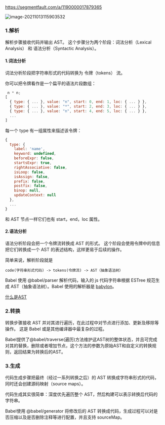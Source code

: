 https://segmentfault.com/a/1190000017879365

![image-20211013115903532](C:\Users\aaa\AppData\Roaming\Typora\typora-user-images\image-20211013115903532.png)

### 1.解析

解析步骤接收代码并输出 AST。 这个步骤分为两个阶段：词法分析（Lexical Analysis） 和 语法分析（Syntactic Analysis）。

#### 1.词法分析

词法分析阶段把字符串形式的代码转换为 令牌（tokens） 流。

你可以把令牌看作是一个扁平的语法片段数组：

```javascript
 n * n;
[
  { type: { ... }, value: "n", start: 0, end: 1, loc: { ... } },
  { type: { ... }, value: "*", start: 2, end: 3, loc: { ... } },
  { type: { ... }, value: "n", start: 4, end: 5, loc: { ... } },
  ...
]
```

每一个 type 有一组属性来描述该令牌：

```javascript
{
  type: {
    label: 'name',
    keyword: undefined,
    beforeExpr: false,
    startsExpr: true,
    rightAssociative: false,
    isLoop: false,
    isAssign: false,
    prefix: false,
    postfix: false,
    binop: null,
    updateContext: null
  },
  ...
}
```

和 AST 节点一样它们也有 start，end，loc 属性。

#### 2.语法分析

语法分析阶段会把一个令牌流转换成 AST 的形式。 这个阶段会使用令牌中的信息把它们转换成一个 AST 的表述结构，这样更易于后续的操作。

简单来说，解析阶段就是

```livescript
code(字符串形式代码) -> tokens(令牌流) -> AST（抽象语法树）
```

Babel 使用 @babel/parser 解析代码，输入的 js 代码字符串根据 ESTree 规范生成 AST（抽象语法树）。Babel 使用的解析器是 [babylon](https://link.segmentfault.com/?enc=IKCocblyHa%2FKjPSHvj%2Bd1A%3D%3D.os4k1umX2HHoTMQvrNcHx9J7nRNpHxTC3pr397f4E5H9S14yGRQQty3VrBNSBzKD)。

[什么是AST](https://segmentfault.com/a/1190000016231512)

### 2.转换

转换步骤接收 AST 并对其进行遍历，在此过程中对节点进行添加、更新及移除等操作。 这是 Babel 或是其他编译器中最复杂的过程。

Babel提供了@babel/traverse(遍历)方法维护这AST树的整体状态，并且可完成对其的替换，删除或者增加节点，这个方法的参数为原始AST和自定义的转换规则，返回结果为转换后的AST。

### 3.生成

代码生成步骤把最终（经过一系列转换之后）的 AST 转换成字符串形式的代码，同时还会创建源码映射（source maps）。

代码生成其实很简单：深度优先遍历整个 AST，然后构建可以表示转换后代码的字符串。

Babel使用 @babel/generator 将修改后的 AST 转换成代码，生成过程可以对是否压缩以及是否删除注释等进行配置，并且支持 sourceMap。
